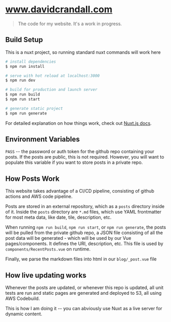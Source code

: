 # www.davidcrandall.com

> The code for my website. It's a work in progress.

## Build Setup
This is a nuxt project, so running standard nuxt commands will work here
``` bash
# install dependencies
$ npm run install

# serve with hot reload at localhost:3000
$ npm run dev

# build for production and launch server
$ npm run build
$ npm run start

# generate static project
$ npm run generate
```

For detailed explanation on how things work, check out [Nuxt.js docs](https://nuxtjs.org).

## Environment Variables
`PASS` -- the password or auth token for the github repo containing your posts. If the posts are public, this is not required. However, you will want to populate this variable if you want to store posts in a private repo.

## How Posts Work
This website takes advantage of a CI/CD pipeline, consisting of github actions and AWS code pipeline.

Posts are stored in an external repository, which as a `posts` directory inside of it. Inside the `posts` directory are `*.md` files, which use YAML frontmatter for most meta data, like date, tile, description, etc.

When running `npm run build`, `npm run start`, or `npm run generate`, the posts will be pulled from the private github repo, a JSON file consisting of all the post data will be generated - which will be used by our Vue pages/components. It defines the URI, description, etc. This file is used by `components/RecentPosts.vue` on runtime.

Finally, we parse the markdown files into html in our `blog/_post.vue` file

## How live updating works
Whenever the posts are updated, or whenever this repo is updated, all unit tests are run and static pages are generated and deployed to S3, all using AWS Codebuild.

This is how I am doing it -- you can abviously use Nuxt as a live server for dynamic content.
